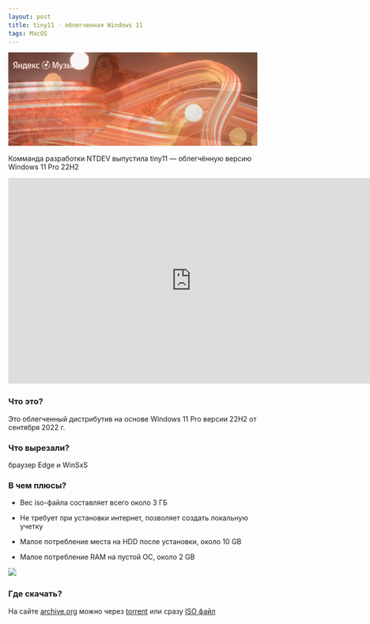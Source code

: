 ```yaml
---
layout: post
title: tiny11 - облегченная Windows 11
tags: MacOS
---
```

![](https://raw.githubusercontent.com/tatarinovms/tatarinovms.github.io/master/images/posts/YMA/logo.png)

Комманда разработки NTDEV выпустила tiny11  — облегчённую версию Windows 11 Pro 22H2

<iframe width="740" height="416" src="https://www.youtube.com/embed/Y8YIadhWbho" title="Introducing tiny11" frameborder="0" allow="accelerometer; autoplay; clipboard-write; encrypted-media; gyroscope; picture-in-picture; web-share" allowfullscreen></iframe>

### Что это?

Это облегченный дистрибутив на основе Windows 11 Pro версии 22Н2 от сентября 2022 г.

### Что вырезали? 

браузер Edge и WinSxS 

### В чем плюсы? 

- Вес iso-файла составляет всего около 3 ГБ

- Не требует при установки интернет, позволяет создать локальную учетку

- Малое потребление места на HDD после установки, около 10 GB

- Малое потребление RAM на пустой ОС, около 2 GB

![](https://raw.githubusercontent.com/tatarinovms/tatarinovms.github.io/master/images/posts/YMA/w1.png)

### Где скачать?

На сайте [archive.org](https://archive.org/details/tiny-11_202302) можно через [torrent](https://archive.org/download/tiny-11_202302/tiny-11_202302_archive.torrent) или сразу [ISO файл](https://archive.org/download/tiny-11_202302/tiny11%20b1.iso)

